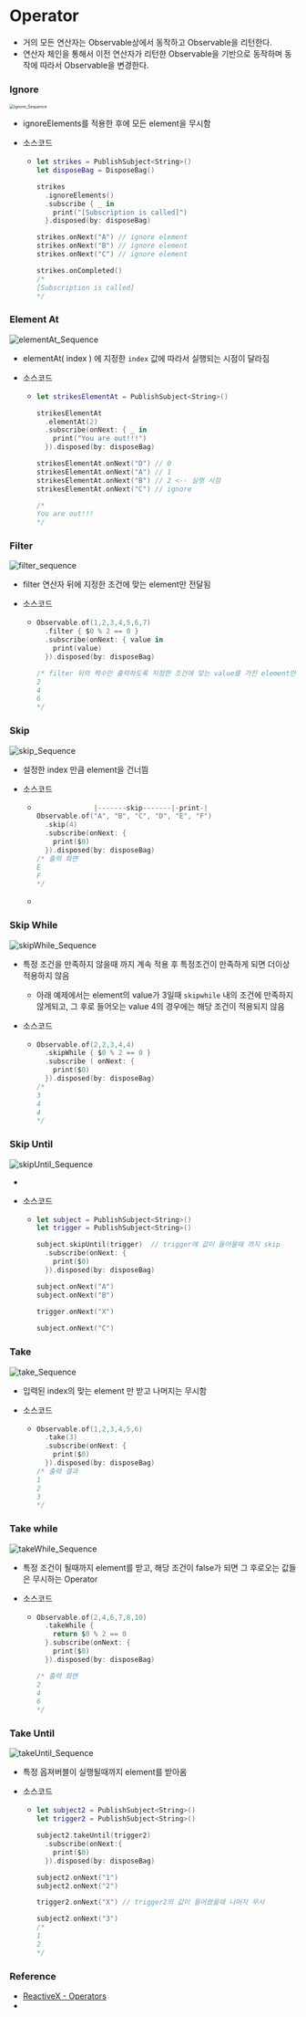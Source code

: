 # Operator

- 거의 모든 연산자는 Observable상에서 동작하고 Observable을 리턴한다.
- 연산자 체인을 통해서 이전 연산자가 리턴한 Observable을 기반으로 동작하며 동작에 따라서 Observable을 변경한다.

### Ignore

<img src="../image/ignore_Sequence.png" alt="ignore_Sequence" style="zoom:50%;" />

- ignoreElements를 적용한 후에 모든 element을 무시함

- 소스코드

  - ```swift
    let strikes = PublishSubject<String>()
    let disposeBag = DisposeBag()
    
    strikes
      .ignoreElements()
      .subscribe { _ in
        print("[Subscription is called]")
      }.disposed(by: disposeBag)
    
    strikes.onNext("A") // ignore element
    strikes.onNext("B") // ignore element
    strikes.onNext("C") // ignore element
    
    strikes.onCompleted()
    /*
    [Subscription is called]
    */
    ```



### Element At

![elementAt_Sequence](../image/elementAt_Sequence.png)

- elementAt( index ) 에 지정한 `index` 값에 따라서 실행되는 시점이 달라짐

- 소스코드

  - ```swift
    let strikesElementAt = PublishSubject<String>()
    
    strikesElementAt
      .elementAt(2)
      .subscribe(onNext: { _ in
        print("You are out!!!")
      }).disposed(by: disposeBag)
    
    strikesElementAt.onNext("D") // 0
    strikesElementAt.onNext("A") // 1
    strikesElementAt.onNext("B") // 2 <-- 실행 시점
    strikesElementAt.onNext("C") // ignore
    
    /*
    You are out!!!
    */
    ```



### Filter

![filter_sequence](../image/filter_sequence.png)

- filter 연산자 뒤에 지정한 조건에 맞는 element만 전달됨

- 소스코드

  - ```swift
    Observable.of(1,2,3,4,5,6,7)
      .filter { $0 % 2 == 0 }
      .subscribe(onNext: { value in
        print(value)
      }).disposed(by: disposeBag)
    
    /* filter 뒤의 짝수만 출력하도록 지정한 조건에 맞는 value를 가진 element만 출력
    2
    4
    6
    */
    ```



### Skip

![skip_Sequence](../image/skip_Sequence.png)

- 설정한 index 만큼 element을 건너띔

- 소스코드

  - ```swift
                  |-------skip-------|-print-|    
    Observable.of("A", "B", "C", "D", "E", "F")
      .skip(4)
      .subscribe(onNext: {
        print($0)
      }).disposed(by: disposeBag)
    /* 출력 화면
    E
    F
    */
    ```

  - 

### Skip While

![skipWhile_Sequence](../image/skipWhile_Sequence.png)

- 특정 조건을 만족하지 않을때 까지 계속 적용 후 특정조건이 만족하게 되면 더이상 적용하지 않음

  - 아래 예제에서는 element의 value가 3일때 `skipwhile` 내의 조건에 만족하지 않게되고, 그 후로 들어오는 value 4의 경우에는 해당 조건이 적용되지 않음

- 소스코드

  - ```swift
    Observable.of(2,2,3,4,4)
      .skipWhile { $0 % 2 == 0 }
      .subscribe ( onNext: {
        print($0)
      }).disposed(by: disposeBag)
    /*
    3
    4
    4
    */
    ```

### Skip Until

![skipUntil_Sequence](../image/skipUntil_Sequence.png)

- 

- 소스코드

  - ```swift
    let subject = PublishSubject<String>()
    let trigger = PublishSubject<String>()
    
    subject.skipUntil(trigger)  // trigger에 값이 들어올때 까지 skip
      .subscribe(onNext: {
        print($0)
      }).disposed(by: disposeBag)
    
    subject.onNext("A")
    subject.onNext("B")
     
    trigger.onNext("X")
    
    subject.onNext("C")
    ```

### Take

![take_Sequence](../image/take_Sequence.png)

- 입력된 index의 맞는 element 만 받고 나머지는 무시함

- 소스코드

  - ```swift
    Observable.of(1,2,3,4,5,6)
      .take(3)
      .subscribe(onNext: {
        print($0)
      }).disposed(by: disposeBag)
    /* 출력 결과
    1
    2
    3
    */
    ```

### Take while

![takeWhile_Sequence](../image/takeWhile_Sequence.png)

- 특정 조건이 될때까지 element를 받고, 해당 조건이 false가 되면 그 후로오는 값들은 무시하는 Operator

- 소스코드

  - ```swift
    Observable.of(2,4,6,7,8,10)
      .takeWhile {
        return $0 % 2 == 0
      }.subscribe(onNext: {
        print($0)
      }).disposed(by: disposeBag)
    
    /* 출력 화면
    2
    4
    6
    */
    ```



### Take Until

![takeUntil_Sequence](../image/takeUntil_Sequence.png) 

- 특정 옵져버블이 실행될때까지 element를 받아옴

- 소스코드

  - ```swift
    let subject2 = PublishSubject<String>()
    let trigger2 = PublishSubject<String>()
    
    subject2.takeUntil(trigger2)
      .subscribe(onNext:{
        print($0)
      }).disposed(by: disposeBag)
    
    subject2.onNext("1")
    subject2.onNext("2")
    
    trigger2.onNext("X") // trigger2의 값이 들어왔을때 나머지 무시
    
    subject2.onNext("3")
    /*
    1
    2
    */
    ```

### Reference

-  [ReactiveX - Operators](http://reactivex.io/documentation/operators.html) 
- 